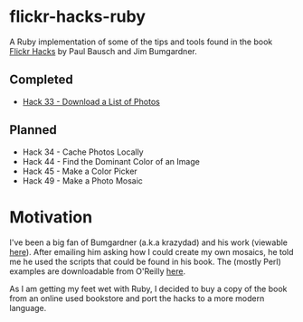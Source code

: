 # flickr-hacks-ruby

A Ruby implementation of some of the tips and tools found in the book [Flickr Hacks](http://shop.oreilly.com/product/9780596102456.do) by Paul Bausch and Jim Bumgardner.

## Completed
* [Hack 33 - Download a List of Photos](https://github.com/efung/flickr-hacks-ruby/tree/master/hack33)

## Planned
* Hack 34 - Cache Photos Locally
* Hack 44 - Find the Dominant Color of an Image
* Hack 45 - Make a Color Picker
* Hack 49 - Make a Photo Mosaic

# Motivation
I've been a big fan of Bumgardner (a.k.a krazydad) and his work (viewable [here](http://www.flickr.com/photos/krazydad/collections/72157622192771853/)). After emailing him asking how I could create my own mosaics, he told me he used the  scripts that could be found in his book. The (mostly Perl) examples are downloadable from O'Reilly [here](http://examples.oreilly.com/9780596102456/).

As I am getting my feet wet with Ruby, I decided to buy a copy of the book from an online used bookstore and port the hacks to a more modern language.